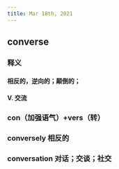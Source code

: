 ```yaml
---
title: Mar 18th, 2021
---
```


## converse
### 释义
#### 相反的，逆向的；颠倒的；
#### V. 交流
### con（加强语气）+vers（转）
### conversely 相反的
### conversation 对话；交谈；社交
###
